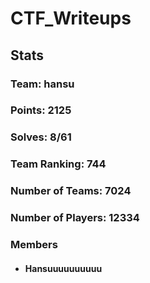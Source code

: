 # CTF_Writeups
## Stats
### Team: hansu
### Points: 2125
### Solves: 8/61
### Team Ranking: 744
### Number of Teams: 7024
### Number of Players: 12334
### Members
- #### Hansuuuuuuuuuu


